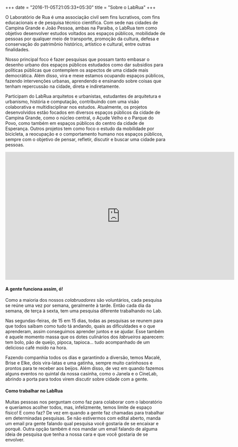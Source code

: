 +++
date = "2016-11-05T21:05:33+05:30"
title = "Sobre o LabRua"
+++

O Laboratório de Rua é uma associação civil sem fins lucrativos, com fins educacionais e de pesquisa técnico científica. Com sede nas cidades de Campina Grande e João Pessoa, ambas na Paraíba, o LabRua tem como objetivo desenvolver estudos voltados aos espaços públicos, mobilidade de pessoas por qualquer meio de transporte, promoção da cultura, defesa e conservação do patrimônio histórico, artístico e cultural, entre outras finalidades.

Nosso principal foco é fazer pesquisas que possam tanto embasar o desenho urbano dos espaços públicos estudados como dar subsídios para políticas públicas que contemplem os aspectos de uma cidade mais democrática. Além disso, vira e mexe estamos ocupando espaços públicos, fazendo intervenções urbanas, aprendendo e ensinando sobre coisas que tenham repercussão na cidade, direta e indiretamente.

Participam do LabRua arquitetos e urbanistas, estudantes de arquitetura e urbanismo, história e computação, contribuindo com uma visão colaborativa e multidisciplinar nos estudos. Atualmente, os projetos desenvolvidos estão focados em diversos espaços públicos da cidade de Campina Grande, como o núcleo central, o Açude Velho e o Parque do Povo, como também em espaços públicos do centro da cidade de Esperança. Outros projetos tem como foco o estudo da mobilidade por bicicleta, a reocupação e o comportamento humano nos espaços públicos, sempre com o objetivo de pensar, refletir, discutir e buscar uma cidade para pessoas.

<iframe width="720" height="403" src="https://www.youtube.com/embed/i_VIn46VtKY" frameborder="0" allow="autoplay; encrypted-media" allowfullscreen></iframe>

#### A gente funciona assim, ó!

Como a maioria dos nossos *colabruadores* são voluntários, cada pesquisa se reúne uma vez por semana, geralmente à tarde. Então cada dia da semana, de terça à sexta, tem uma pesquisa diferente trabalhando no Lab.

Nas segundas-feiras, de 15 em 15 dias, todas as pesquisas se reunem para que todos saibam como tudo tá andando, quais as dificuldades e o que aprenderam, assim conseguimos aprender juntos e se ajudar. Esse também é aquele momento massa que os dotes culinários dos *labrueiros* aparecem: tem bolo, pão de queijo, pipoca, tapioca… tudo acompanhado de um delicioso café moído na hora.

Fazendo companhia todos os dias e garantindo a diversão, temos Macalé, Brise e Elke, dois vira-latas e uma gatinha, sempre muito carinhosos e prontos para te receber aos beijos. Além disso, de vez em quando fazemos alguns eventos no quintal da nossa casinha, como o Janela e o CineLab, abrindo a porta para todos virem discutir sobre cidade com a gente.


#### Como trabalhar no LabRua

Muitas pessoas nos perguntam como faz para colaborar com o laboratório e queríamos acolher todos, mas, infelizmente, temos limite de espaço físico!
E como faz? De vez em quando a gente faz chamadas para trabalhar em determinadas pesquisas. Se não estivermos com edital aberto, manda um email pra gente falando qual pesquisa você gostaria de se encaixar e porquê. Outra opção também é nos mandar um email falando de alguma ideia de pesquisa que tenha a nossa cara e que você gostaria de se envolver.


[1]: /img/about.jpg
